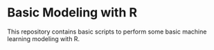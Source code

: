 # Basic Modeling with R

This repository contains basic scripts to perform some basic machine learning
modeling with R.


